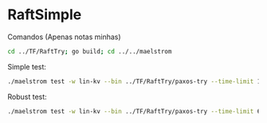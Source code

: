 # RaftSimple

Comandos (Apenas notas minhas)

```sh
cd ../TF/RaftTry; go build; cd ../../maelstrom
```

Simple test:

```sh
./maelstrom test -w lin-kv --bin ../TF/RaftTry/paxos-try --time-limit 10 --concurrency 4 --node-count=2
```

Robust test:

```sh
./maelstrom test -w lin-kv --bin ../TF/RaftTry/paxos-try --time-limit 60 --node-count 3 --concurrency 10n --rate 100 --nemesis partition --nemesis-interval 3 --test-count 5
```